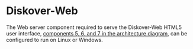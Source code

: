# Diskover-Web

The Web server component required to serve the Diskover-Web HTML5 user interface, [components 5, 6, and 7 in the architecture diagram](#architecture_diagram), can be configured to run on Linux or Windows.
